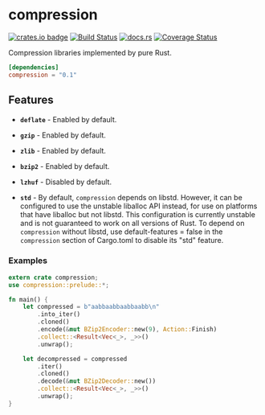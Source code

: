 # compression

[![crates.io badge](https://img.shields.io/crates/v/compression.svg)](https://crates.io/crates/compression)
[![Build Status](https://travis-ci.org/chalharu/rust-compression.svg?branch=master)](https://travis-ci.org/chalharu/rust-compression)
[![docs.rs](https://docs.rs/compression/badge.svg)](https://docs.rs/compression)
[![Coverage Status](https://coveralls.io/repos/github/chalharu/rust-compression/badge.svg?branch=master)](https://coveralls.io/github/chalharu/rust-compression?branch=master)

Compression libraries implemented by pure Rust.

```toml
[dependencies]
compression = "0.1"
```

## Features

- **`deflate`** - Enabled by default.

- **`gzip`** - Enabled by default.

- **`zlib`** - Enabled by default.

- **`bzip2`** - Enabled by default.

- **`lzhuf`** - Disabled by default.

- **`std`** - By default, `compression` depends on libstd. However, it can be configured to use the unstable liballoc API instead, for use on platforms that have liballoc but not libstd. This configuration is currently unstable and is not guaranteed to work on all versions of Rust. To depend on `compression` without libstd, use default-features = false in the `compression` section of Cargo.toml to disable its "std" feature.

### Examples

```rust
extern crate compression;
use compression::prelude::*;

fn main() {
    let compressed = b"aabbaabbaabbaabb\n"
        .into_iter()
        .cloned()
        .encode(&mut BZip2Encoder::new(9), Action::Finish)
        .collect::<Result<Vec<_>, _>>()
        .unwrap();

    let decompressed = compressed
        .iter()
        .cloned()
        .decode(&mut BZip2Decoder::new())
        .collect::<Result<Vec<_>, _>>()
        .unwrap();
}
```
